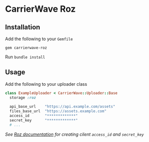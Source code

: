 CarrierWave Roz
===============

Installation
------------

Add the following to your `Gemfile`

    gem carrierwave-roz

Run `bundle install`

Usage
-----

Add the following to your uploader class

```ruby
class ExampleUploader < CarrierWave::Uploader::Base
  storage :roz
 
  api_base_url    "https://api.example.com/assets"
  files_base_url  "https://assets.example.com"
  access_id       "*************"
  secret_key      "*************"
  # ...
```

*See [Roz documentation](https://github.com/biola/roz#configuration) for creating cilent `access_id` and `secret_key`*

